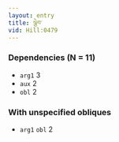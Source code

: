 ```yaml
---
layout: entry
title: ལྕེབ་
vid: Hill:0479
---
```

### Dependencies (N = 11)
* `arg1` 3
* `aux` 2
* `obl` 2


### With unspecified obliques
* `arg1` `obl` 2
